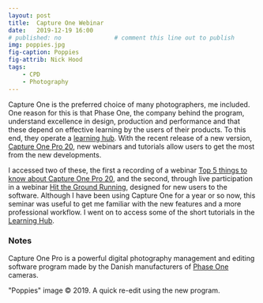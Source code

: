 ```yaml
---
layout: post
title:  Capture One Webinar
date:   2019-12-19 16:00
# published: no               # comment this line out to publish
img: poppies.jpg
fig-caption: Poppies
fig-attrib: Nick Hood
tags:
    - CPD
    - Photography
---
```

Capture One is the preferred choice of many photographers, me included. One reason for this is that Phase One, the company behind the program, understand excellence in design, production and performance and that these depend on effective learning by the users of their products. To this end, they operate a [learning hub](https://learn.captureone.com/). With the recent release of a new version, [Capture One Pro 20](https://www.captureone.com/), new webinars and tutorials allow users to get the most from the new developments. 

I accessed two of these, the first a recording of a webinar [Top 5 things to know about Capture One Pro 20](https://learn.captureone.com/webinars/top-5-things-to-know-about-capture-one-20/), and the second, through live participation in a webinar [Hit the Ground Running](https://learn.captureone.com/webinars/new-to-capture-one-hit-the-ground-running/), designed for new users to the software. Although I have been using Capture One for a year or so now, this seminar was useful to get me familiar with the new features and a more professional workflow. I went on to access some of the short tutorials in the [Learning Hub](https://learn.captureone.com/).


### Notes
Capture One Pro is a powerful digital photography management and editing software program made by the Danish manufacturers of [Phase One](https://www.phaseone.com/) cameras.

"Poppies" image &copy; 2019. A quick re-edit using the new program.